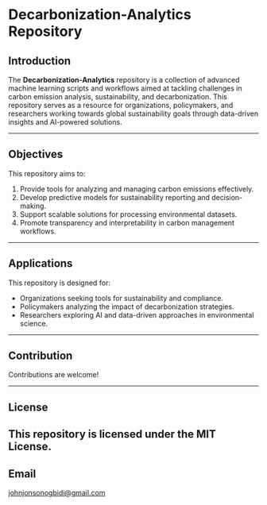# Decarbonization-Analytics Repository

## Introduction
The **Decarbonization-Analytics** repository is a collection of advanced machine learning scripts and workflows aimed at tackling challenges in carbon emission analysis, sustainability, and decarbonization. This repository serves as a resource for organizations, policymakers, and researchers working towards global sustainability goals through data-driven insights and AI-powered solutions.

---

## Objectives
This repository aims to:
1. Provide tools for analyzing and managing carbon emissions effectively.
2. Develop predictive models for sustainability reporting and decision-making.
3. Support scalable solutions for processing environmental datasets.
4. Promote transparency and interpretability in carbon management workflows.

---

## Applications
This repository is designed for:
- Organizations seeking tools for sustainability and compliance.
- Policymakers analyzing the impact of decarbonization strategies.
- Researchers exploring AI and data-driven approaches in environmental science.

---

## Contribution
Contributions are welcome! 

---

## License
This repository is licensed under the MIT License. 
---

## Email
johnjonsonogbidi@gmail.com
